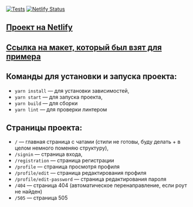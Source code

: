 [![Tests](https://github.com/lusorich/middle.messenger.praktikum.yandex/actions/workflows/tests.yml/badge.svg?branch=sprint_2)](https://github.com/lusorich/middle.messenger.praktikum.yandex/actions/workflows/tests.yml)
[![Netlify Status](https://api.netlify.com/api/v1/badges/244e5342-6fbf-4822-a231-7dd9bf881afb/deploy-status)](https://app.netlify.com/sites/capable-croissant-37c6fb/deploys)

## [Проект на Netlify](https://capable-croissant-37c6fb.netlify.app/)

## [Ссылка на макет, который был взят для примера](https://www.figma.com/file/jF5fFFzgGOxQeB4CmKWTiE/Chat_external_link?node-id=0%3A1&t=lZthIp7nwzxESX8U-0)

## Команды для установки и запуска проекта:

- `yarn install` — для установки зависимостей,
- `yarn start` — для запуска проекта,
- `yarn build` — для сборки
- `yarn lint` — для проверки линтером

## Страницы проекта:

- `/` — главная страница с чатами (стили не готовы, буду делать + в целом
  немного поменяю структуру),
- `/signin` — страница входа,
- `/registration` — страница регистрации
- `/profile` — страница просмотря профиля
- `/profile/edit` — страница редактирования профиля
- `/profile/edit-password` — страница редактирования пароля
- `/404` — страница 404 (автоматическое перенаправление, если роут не найден)
- `/505` — страница 505
